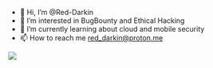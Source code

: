 - 👋 Hi, I’m @Red-Darkin
- 👀 I’m interested in BugBounty and Ethical Hacking
- 🌱 I’m currently learning about cloud and mobile security
- 📫 How to reach me red_darkin@proton.me

<!---
Red-Darkin/Red-Darkin is a ✨ special ✨ repository because its `README.md` (this file) appears on your GitHub profile.
You can click the Preview link to take a look at your changes.
--->
<img src="https://api.accredible.com/v1/frontend/credential_website_embed_image/badge/79657742">
